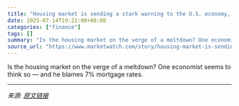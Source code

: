 ```yaml
---
title: "Housing market is sending a stark warning to the U.S. economy, Moody’s economist says"
date: 2025-07-14T19:21:00+08:00
categories: ["finance"]
tags: []
summary: "Is the housing market on the verge of a meltdown? One economist seems to think so — and he blames 7% mortgage rates."
source_url: "https://www.marketwatch.com/story/housing-market-is-sending-a-stark-warning-to-the-u-s-economy-moodys-economist-says-4cd7b08d?mod=mw_rss_topstories"
---
```


Is the housing market on the verge of a meltdown? One economist seems to think so — and he blames 7% mortgage rates.

---

*来源: [原文链接](https://www.marketwatch.com/story/housing-market-is-sending-a-stark-warning-to-the-u-s-economy-moodys-economist-says-4cd7b08d?mod=mw_rss_topstories)*
